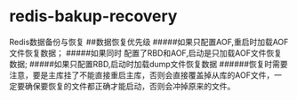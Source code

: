 # redis-bakup-recovery
Redis数据备份与恢复
##数据恢复优先级
#####如果只配置AOF,重启时加载AOF文件恢复数据；
#####如果同时 配置了RBD和AOF,启动是只加载AOF文件恢复数据;
#####如果只配置RBD,启动时加载dump文件恢复数据
######恢复时需要注意，要是主库挂了不能直接重启主库，否则会直接覆盖掉从库的AOF文件，一定要确保要恢复的文件都正确才能启动，否则会冲掉原来的文件。
